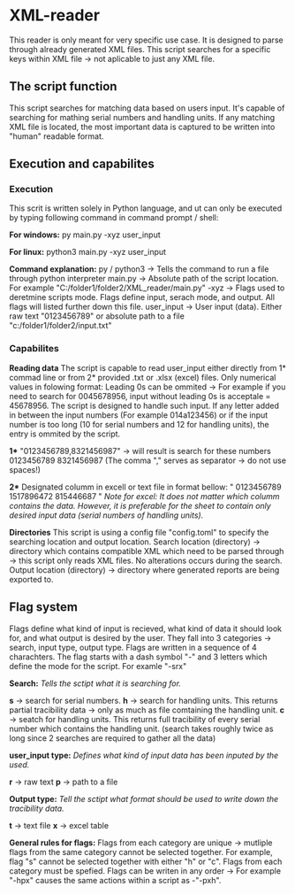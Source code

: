 # XML-reader
This reader is only meant for very specific use case. It is designed to parse through already generated XML files.
This script searches for a specific keys within XML file -> not aplicable to just any XML file.

## The script function
This script searches for matching data based on users input.
It's capable of searching for mathing serial numbers and handling units. If any matching XML file is located, the most important data is captured to be written into "human" readable format.

## Execution and capabilites
### Execution
This scrit is written solely in Python language, and ut can only be executed by typing following command in command prompt / shell:

**For windows:**
py main.py -xyz user_input

**For linux:**
python3 main.py -xyz user_input

**Command explanation:**
py / python3    -> Tells the command to run a file through python interpreter 
main.py         -> Absolute path of the script location. For example "C:/folder1/folder2/XML_reader/main.py"
-xyz            -> Flags used to deretmine scripts mode. Flags define input, serach mode, and output. All flags will listed further down this file.
user_input      -> User input (data). Either raw text "0123456789" or absolute path to a file "c:/folder1/folder2/input.txt"

### Capabilites
**Reading data**
The script is capable to read user_input either directly from 1* commad line or from 2* provided .txt or .xlsx (excel) files.
Only numerical values in folowing format:
Leading 0s can be ommited -> For example if you need to search for 0045678956, input without leading 0s is acceptale = 45678956. The script is designed to handle such input.
If any letter added in between the input numbers (For example 014a123456) or if the input number is too long (10 for serial numbers and 12 for handling units), the entry is ommited by the script.

__1*__ "0123456789,8321456987" -> will result is search for these numbers 0123456789 8321456987 (The comma "," serves as separator -> do not use spaces!)

__2*__ Designated columm in excell or text file in format bellow:
"
0123456789
1517896472
815446687
"
*Note for excel:*
*It does not matter which columm contains the data. However, it is preferable for the sheet to contain only desired input data (serial numbers of handling units).*

**Directories**
This script is using a config file "config.toml" to specify the searching location and output location.
Search location (directory) -> directory which contains compatible XML which need to be parsed through -> this script only reads XML files. No alterations occurs during the search.
Output location (directory) -> directory where generated reports are being exported to.

## Flag system
Flags define what kind of input is recieved, what kind of data it should look for, and what output is desired by the user. They fall into 3 categories -> search, input type, output type.
Flags are written in a sequence of 4 charachters. The flag starts with a dash symbol "-" and 3 letters which define the mode for the script. For examle "-srx"

**Search:**
_Tells the sctipt what it is searching for._

**s** -> search for serial numbers.
**h** -> search for handling units. This returns partial tracibility data -> only as much as file comtaining the handling unit.
**c** -> seatch for handling units. This returns full tracibility of every serial number which contains the handling unit. (search takes roughly twice as long since 2 searches are required to gather all the data)

**user_input type:**
_Defines what kind of input data has been inputed by the used._

**r** -> raw text
**p** -> path to a file

**Output type:**
_Tell the sctipt what format should be used to write down the tracibility data._

**t** -> text file
**x** -> excel table 

**General rules for flags:**
Flags from each category are unique -> mutliple flags from the same category cannot be selected together. For example, flag "s" cannot be selected together with either "h" or "c".
Flags from each category must be spefied.
Flags can be writen in any order -> For example "-hpx" causes the same actions within a script as -"-pxh".

